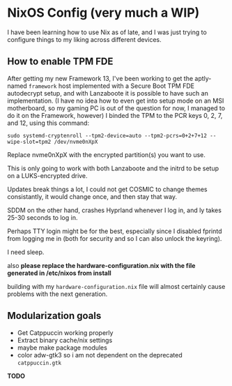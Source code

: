 # NixOS Config (very much a WIP)

I have been learning how to use Nix as of late, and I was just trying to configure things to my liking across different devices.

## How to enable TPM FDE
After getting my new Framework 13, I've been working to get the aptly-named `framework` host implemented with a Secure Boot TPM FDE autodecrypt setup, and with Lanzaboote it is possible to have such an implementation. (I have no idea how to even get into setup mode on an MSI motherboard, so my gaming PC is out of the question for now, I managed to do it on the Framework, however) I binded the TPM to the PCR keys 0, 2, 7, and 12, using this command:

```
sudo systemd-cryptenroll --tpm2-device=auto --tpm2-pcrs=0+2+7+12 --wipe-slot=tpm2 /dev/nvme0nXpX
```

Replace nvme0nXpX with the encrypted partition(s) you want to use.

This is only going to work with both Lanzaboote and the initrd to be setup on a LUKS-encrypted drive.

Updates break things a lot, I could not get COSMIC to change themes consistantly, it would change once, and then stay that way.

SDDM on the other hand, crashes Hyprland whenever I log in, and ly takes 25-30 seconds to log in.

Perhaps TTY login might be for the best, especially since I disabled fprintd from logging me in (both for security and so I can also unlock the keyring).

I need sleep.

also **please replace the hardware-configuration.nix with the file generated in /etc/nixos from install**

building with my `hardware-configuration.nix` file will almost certainly cause problems with the next generation.

## Modularization goals
- Get Catppuccin working properly
- Extract binary cache/nix settings
- maybe make package modules
- color adw-gtk3 so i am not dependent on the deprecated `catppuccin.gtk`

**TODO**
